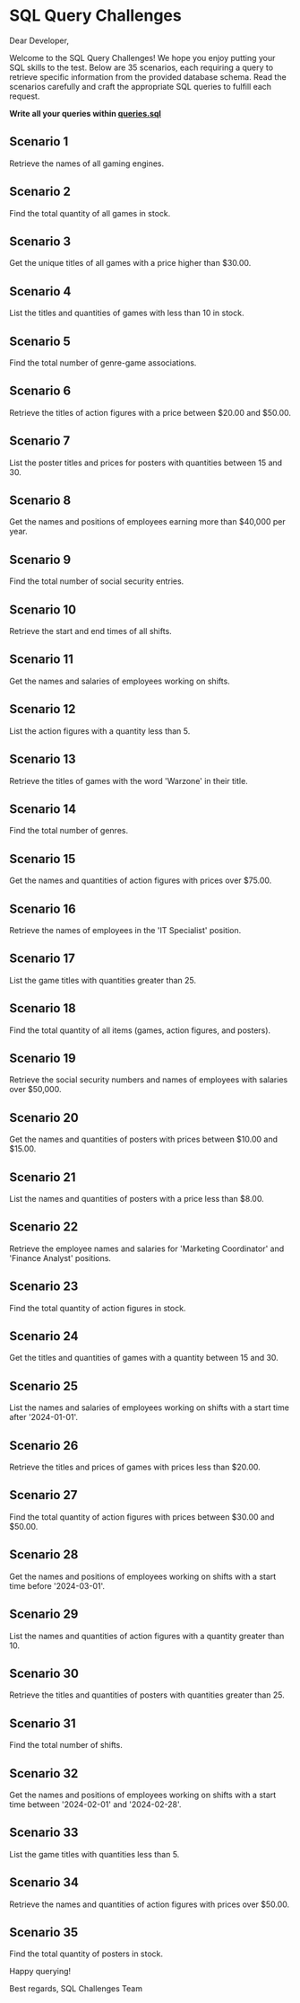 # SQL Query Challenges

Dear Developer,

Welcome to the SQL Query Challenges! We hope you enjoy putting your SQL skills to the test. Below are 35 scenarios, each requiring a query to retrieve specific information from the provided database schema. Read the scenarios carefully and craft the appropriate SQL queries to fulfill each request.

**Write all your queries within [queries.sql](./store/queries.sql)**

## Scenario 1

Retrieve the names of all gaming engines.

## Scenario 2

Find the total quantity of all games in stock.

## Scenario 3

Get the unique titles of all games with a price higher than $30.00.

## Scenario 4

List the titles and quantities of games with less than 10 in stock.

## Scenario 5

Find the total number of genre-game associations.

## Scenario 6

Retrieve the titles of action figures with a price between $20.00 and $50.00.

## Scenario 7

List the poster titles and prices for posters with quantities between 15 and 30.

## Scenario 8

Get the names and positions of employees earning more than $40,000 per year.

## Scenario 9

Find the total number of social security entries.

## Scenario 10

Retrieve the start and end times of all shifts.

## Scenario 11

Get the names and salaries of employees working on shifts.

## Scenario 12

List the action figures with a quantity less than 5.

## Scenario 13

Retrieve the titles of games with the word 'Warzone' in their title.

## Scenario 14

Find the total number of genres.

## Scenario 15

Get the names and quantities of action figures with prices over $75.00.

## Scenario 16

Retrieve the names of employees in the 'IT Specialist' position.

## Scenario 17

List the game titles with quantities greater than 25.

## Scenario 18

Find the total quantity of all items (games, action figures, and posters).

## Scenario 19

Retrieve the social security numbers and names of employees with salaries over $50,000.

## Scenario 20

Get the names and quantities of posters with prices between $10.00 and $15.00.

## Scenario 21

List the names and quantities of posters with a price less than $8.00.

## Scenario 22

Retrieve the employee names and salaries for 'Marketing Coordinator' and 'Finance Analyst' positions.

## Scenario 23

Find the total quantity of action figures in stock.

## Scenario 24

Get the titles and quantities of games with a quantity between 15 and 30.

## Scenario 25

List the names and salaries of employees working on shifts with a start time after '2024-01-01'.

## Scenario 26

Retrieve the titles and prices of games with prices less than $20.00.

## Scenario 27

Find the total quantity of action figures with prices between $30.00 and $50.00.

## Scenario 28

Get the names and positions of employees working on shifts with a start time before '2024-03-01'.

## Scenario 29

List the names and quantities of action figures with a quantity greater than 10.

## Scenario 30

Retrieve the titles and quantities of posters with quantities greater than 25.

## Scenario 31

Find the total number of shifts.

## Scenario 32

Get the names and positions of employees working on shifts with a start time between '2024-02-01' and '2024-02-28'.

## Scenario 33

List the game titles with quantities less than 5.

## Scenario 34

Retrieve the names and quantities of action figures with prices over $50.00.

## Scenario 35

Find the total quantity of posters in stock.

Happy querying!

Best regards,
SQL Challenges Team
